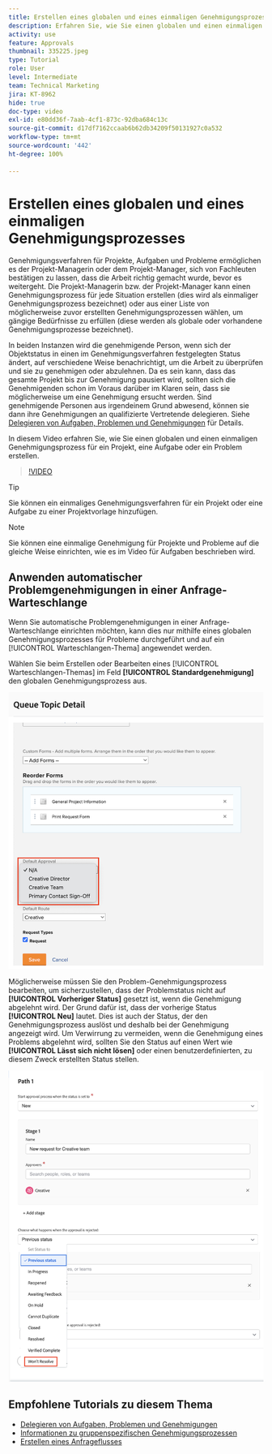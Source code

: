```yaml
---
title: Erstellen eines globalen und eines einmaligen Genehmigungsprozesses
description: Erfahren Sie, wie Sie einen globalen und einen einmaligen Genehmigungsprozess für ein Projekt, eine Aufgabe oder ein Problem erstellen.
activity: use
feature: Approvals
thumbnail: 335225.jpeg
type: Tutorial
role: User
level: Intermediate
team: Technical Marketing
jira: KT-8962
hide: true
doc-type: video
exl-id: e80dd36f-7aab-4cf1-873c-92dba684c13c
source-git-commit: d17df7162ccaab6b62db34209f50131927c0a532
workflow-type: tm+mt
source-wordcount: '442'
ht-degree: 100%

---
```


# Erstellen eines globalen und eines einmaligen Genehmigungsprozesses

Genehmigungsverfahren für Projekte, Aufgaben und Probleme ermöglichen es der Projekt-Managerin oder dem Projekt-Manager, sich von Fachleuten bestätigen zu lassen, dass die Arbeit richtig gemacht wurde, bevor es weitergeht. Die Projekt-Managerin bzw. der Projekt-Manager kann einen Genehmigungsprozess für jede Situation erstellen (dies wird als einmaliger Genehmigungsprozess bezeichnet) oder aus einer Liste von möglicherweise zuvor erstellten Genehmigungsprozessen wählen, um gängige Bedürfnisse zu erfüllen (diese werden als globale oder vorhandene Genehmigungsprozesse bezeichnet).

In beiden Instanzen wird die genehmigende Person, wenn sich der Objektstatus in einen im Genehmigungsverfahren festgelegten Status ändert, auf verschiedene Weise benachrichtigt, um die Arbeit zu überprüfen und sie zu genehmigen oder abzulehnen. Da es sein kann, dass das gesamte Projekt bis zur Genehmigung pausiert wird, sollten sich die Genehmigenden schon im Voraus darüber im Klaren sein, dass sie möglicherweise um eine Genehmigung ersucht werden. Sind genehmigende Personen aus irgendeinem Grund abwesend, können sie dann ihre Genehmigungen an qualifizierte Vertretende delegieren. Siehe [Delegieren von Aufgaben, Problemen und Genehmigungen](/help/manage-work/approval-processes-and-milestone-paths/delegate-approvals.md) für Details.

In diesem Video erfahren Sie, wie Sie einen globalen und einen einmaligen Genehmigungsprozess für ein Projekt, eine Aufgabe oder ein Problem erstellen.

>[!VIDEO](https://video.tv.adobe.com/v/335225/?quality=12&learn=on&enablevpops)

>[!TIP]
>
>Sie können ein einmaliges Genehmigungsverfahren für ein Projekt oder eine Aufgabe zu einer Projektvorlage hinzufügen.

>[!NOTE]
>
>Sie können eine einmalige Genehmigung für Projekte und Probleme auf die gleiche Weise einrichten, wie es im Video für Aufgaben beschrieben wird.

## Anwenden automatischer Problemgenehmigungen in einer Anfrage-Warteschlange

Wenn Sie automatische Problemgenehmigungen in einer Anfrage-Warteschlange einrichten möchten, kann dies nur mithilfe eines globalen Genehmigungsprozesses für Probleme durchgeführt und auf ein [!UICONTROL Warteschlangen-Thema] angewendet werden. 

Wählen Sie beim Erstellen oder Bearbeiten eines [!UICONTROL Warteschlangen-Themas] im Feld **[!UICONTROL Standardgenehmigung]** den globalen Genehmigungsprozess aus.

![Bild, das zeigt, wie ein standardmäßiger Genehmigungsprozess für ein Warteschlangen-Thema ausgewählt wird](assets/automatic-issue-approval-1.png)

Möglicherweise müssen Sie den Problem-Genehmigungsprozess bearbeiten, um sicherzustellen, dass der Problemstatus nicht auf **[!UICONTROL Vorheriger Status]** gesetzt ist, wenn die Genehmigung abgelehnt wird. Der Grund dafür ist, dass der vorherige Status **[!UICONTROL Neu]** lautet. Dies ist auch der Status, der den Genehmigungsprozess auslöst und deshalb bei der Genehmigung angezeigt wird. Um Verwirrung zu vermeiden, wenn die Genehmigung eines Problems abgelehnt wird, sollten Sie den Status auf einen Wert wie **[!UICONTROL Lässt sich nicht lösen]** oder einen benutzerdefinierten, zu diesem Zweck erstellten Status stellen.

![Bild, das die Änderung des Status anzeigt, der verwendet werden soll, wenn das Problem abgelehnt wird](assets/automatic-issue-approval-2.png)


## Empfohlene Tutorials zu diesem Thema

* [Delegieren von Aufgaben, Problemen und Genehmigungen](/help/manage-work/approval-processes-and-milestone-paths/delegate-approvals.md)
* [Informationen zu gruppenspezifischen Genehmigungsprozessen](/help/administration-and-setup/approval-processes-and-milestone-paths/group-specific-approval-processes.md)
* [Erstellen eines Anfrageflusses](/help/manage-work/request-queues/create-a-request-flow.md)


